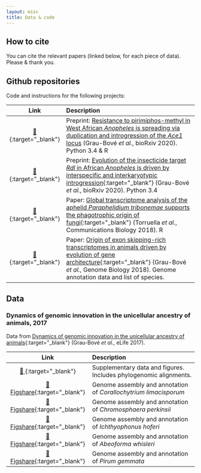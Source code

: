 ```yaml
---
layout: misc
title: Data & code
---
```


## How to cite

You can cite the relevant papers (linked below, for each piece of data). Please & thank you.

## Github repositories

Code and instructions for the following projects:


| Link | Description |
| :--: | :---------- |
| [&#x1f517; <i class="fa fa-github"></i>](https://github.com/xgrau/ace1-anopheles-report){:target="_blank"} | Preprint: [Resistance to pirimiphos-methyl in West African *Anopheles* is spreading via duplication and introgression of the *Ace1* locus](https://github.com/xgrau/ace1-anopheles-report) (Grau-Bové *et al.*, bioRxiv 2020). Python 3.4 & R |
| [&#x1f517; <i class="fa fa-github"></i>](https://github.com/xgrau/rdl-Agam-evolution){:target="_blank"} | Preprint: [Evolution of the insecticide target *Rdl* in African *Anopheles* is driven by interspecific and interkaryotypic introgression](https://www.biorxiv.org/content/10.1101/2019.12.17.879775v2){:target="_blank"} (Grau-Bové *et al.*, bioRxiv 2020). Python 3.4 |
| [&#x1f517; <i class="fa fa-github"></i>](https://github.com/xgrau/paraphelidium2018){:target="_blank"} | Paper: [Global transcriptome analysis of the aphelid *Paraphelidium tribonemae* supports the phagotrophic origin of fungi](https://www.nature.com/articles/s42003-018-0235-z){:target="_blank"} (Torruella *et al.*, Communications Biology 2018). R |
| [&#x1f517; <i class="fa fa-github"></i>](https://github.com/xgrau/alternativesplicing2018){:target="_blank"} | Paper: [Origin of exon skipping-rich transcriptomes in animals driven by evolution of gene architecture](https://genomebiology.biomedcentral.com/articles/10.1186/s13059-018-1499-9){:target="_blank"} (Grau-Bové *et al.*, Genome Biology 2018). Genome annotation data and list of species. |

## Data

### Dynamics of genomic innovation in the unicellular ancestry of animals, 2017

Data from [Dynamics of genomic innovation in the unicellular ancestry of animals](https://elifesciences.org/articles/26036){:target="_blank"} (Grau-Bové *et al.*, eLife 2017).

| Link | Description |
| :--: | :---------- |
| [&#x1f517; <i class="fa fa-github"></i>](https://github.com/xgrau/dynamicsinnovation2017){:target="_blank"} | Supplementary data and figures. Includes phylogenomic alignments. |
| [&#x1f517; Figshare](https://figshare.com/articles/Genome_-_Corallochytrium_limacisporum/5426470){:target="_blank"} | Genome assembly and annotation of *Corallochytrium limacisporum* |
| [&#x1f517; Figshare](https://figshare.com/articles/Genome_-_Chromosphaera_perkinsii/5426494){:target="_blank"} | Genome assembly and annotation of *Chromosphaera perkinsii* |
| [&#x1f517; Figshare](https://figshare.com/articles/Genome_-_Ichthyophonus_hoferi/5426488){:target="_blank"} | Genome assembly and annotation of *Ichthyophonus hoferi* |
| [&#x1f517; Figshare](https://figshare.com/articles/Genome_-_Abeoforma_whisleri_/5426458){:target="_blank"} | Genome assembly and annotation of *Abeoforma whisleri* |
| [&#x1f517; Figshare](https://figshare.com/articles/Genome_-_Pirum_gemmata/5426506){:target="_blank"} | Genome assembly and annotation of *Pirum gemmata* |


